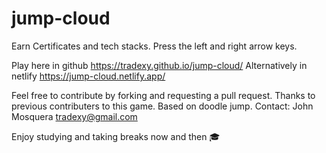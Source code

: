 # jump-cloud
Earn Certificates and tech stacks.
Press the left and right arrow keys.

Play here in github https://tradexy.github.io/jump-cloud/
Alternatively in netlify https://jump-cloud.netlify.app/


Feel free to contribute by forking and requesting a pull request.
Thanks to previous contributers to this game. Based on doodle jump.
Contact: John Mosquera tradexy@gmail.com

Enjoy studying and taking breaks now and then 🎓
